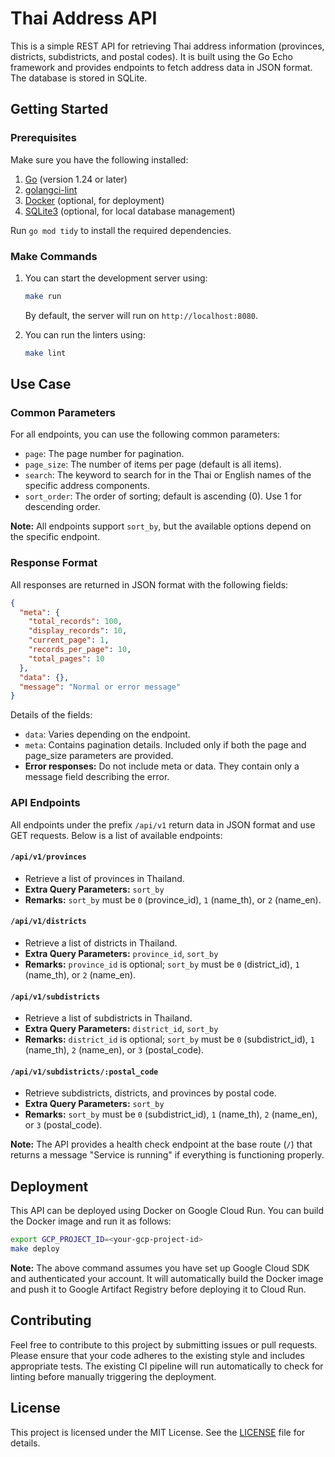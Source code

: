 # Thai Address API

This is a simple REST API for retrieving Thai address information (provinces, districts, subdistricts, and postal codes). It is built using the Go Echo framework and provides endpoints to fetch address data in JSON format. The database is stored in SQLite.

## Getting Started

### Prerequisites

Make sure you have the following installed:

1. [Go](https://go.dev/) (version 1.24 or later)
2. [golangci-lint](https://golangci-lint.run/)
3. [Docker](https://www.docker.com/) (optional, for deployment)
4. [SQLite3](https://sqlite.org/) (optional, for local database management)

Run `go mod tidy` to install the required dependencies.

### Make Commands

1. You can start the development server using:

   ```bash
   make run
   ```

   By default, the server will run on `http://localhost:8080`.

2. You can run the linters using:

   ```bash
   make lint
   ```

## Use Case

### Common Parameters

For all endpoints, you can use the following common parameters:

- `page`: The page number for pagination.
- `page_size`: The number of items per page (default is all items).
- `search`: The keyword to search for in the Thai or English names of the specific address components.
- `sort_order`: The order of sorting; default is ascending (0). Use 1 for descending order.

**Note:** All endpoints support `sort_by`, but the available options depend on the specific endpoint.

### Response Format

All responses are returned in JSON format with the following fields:

```json
{
  "meta": {
    "total_records": 100,
    "display_records": 10,
    "current_page": 1,
    "records_per_page": 10,
    "total_pages": 10
  },
  "data": {},
  "message": "Normal or error message"
}
```

Details of the fields:

- `data`: Varies depending on the endpoint.
- `meta`: Contains pagination details. Included only if both the page and page_size parameters are provided.
- **Error responses:** Do not include meta or data. They contain only a message field describing the error.

### API Endpoints

All endpoints under the prefix `/api/v1` return data in JSON format and use GET requests. Below is a list of available endpoints:

#### `/api/v1/provinces`

- Retrieve a list of provinces in Thailand.
- **Extra Query Parameters:** `sort_by`
- **Remarks:** `sort_by` must be `0` (province_id), `1` (name_th), or `2` (name_en).

#### `/api/v1/districts`

- Retrieve a list of districts in Thailand.
- **Extra Query Parameters:** `province_id`, `sort_by`
- **Remarks:** `province_id` is optional; `sort_by` must be `0` (district_id), `1` (name_th), or `2` (name_en).

#### `/api/v1/subdistricts`

- Retrieve a list of subdistricts in Thailand.
- **Extra Query Parameters:** `district_id`, `sort_by`
- **Remarks:** `district_id` is optional; `sort_by` must be `0` (subdistrict_id), `1` (name_th), `2` (name_en), or `3` (postal_code).

#### `/api/v1/subdistricts/:postal_code`

- Retrieve subdistricts, districts, and provinces by postal code.
- **Extra Query Parameters:** `sort_by`
- **Remarks:** `sort_by` must be `0` (subdistrict_id), `1` (name_th), `2` (name_en), or `3` (postal_code).

**Note:** The API provides a health check endpoint at the base route (`/`) that returns a message "Service is running" if everything is functioning properly.

## Deployment

This API can be deployed using Docker on Google Cloud Run. You can build the Docker image and run it as follows:

```bash
export GCP_PROJECT_ID=<your-gcp-project-id>
make deploy
```

**Note:** The above command assumes you have set up Google Cloud SDK and authenticated your account. It will automatically build the Docker image and push it to Google Artifact Registry before deploying it to Cloud Run.

## Contributing

Feel free to contribute to this project by submitting issues or pull requests. Please ensure that your code adheres to the existing style and includes appropriate tests. The existing CI pipeline will run automatically to check for linting before manually triggering the deployment.

## License

This project is licensed under the MIT License. See the [LICENSE](LICENSE) file for details.
